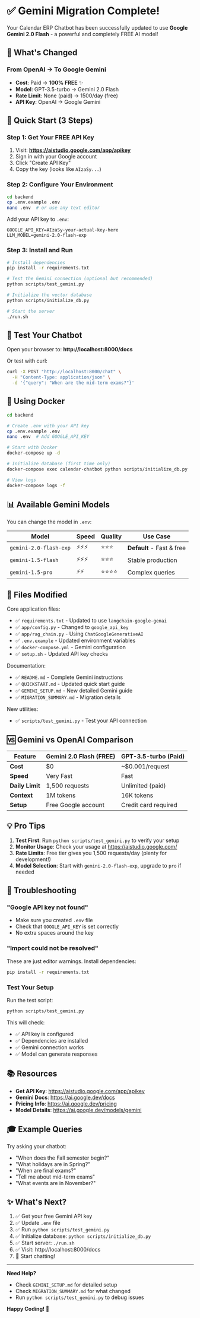 # ✅ Gemini Migration Complete!

Your Calendar ERP Chatbot has been successfully updated to use **Google Gemini 2.0 Flash** - a powerful and completely FREE AI model!

## 🎉 What's Changed

### From OpenAI → To Google Gemini

-   **Cost**: Paid → **100% FREE** ✨
-   **Model**: GPT-3.5-turbo → Gemini 2.0 Flash
-   **Rate Limit**: None (paid) → 1500/day (free)
-   **API Key**: OpenAI → Google Gemini

## 🚀 Quick Start (3 Steps)

### Step 1: Get Your FREE API Key

1. Visit: **https://aistudio.google.com/app/apikey**
2. Sign in with your Google account
3. Click "Create API Key"
4. Copy the key (looks like `AIzaSy...`)

### Step 2: Configure Your Environment

```bash
cd backend
cp .env.example .env
nano .env  # or use any text editor
```

Add your API key to `.env`:

```env
GOOGLE_API_KEY=AIzaSy-your-actual-key-here
LLM_MODEL=gemini-2.0-flash-exp
```

### Step 3: Install and Run

```bash
# Install dependencies
pip install -r requirements.txt

# Test the Gemini connection (optional but recommended)
python scripts/test_gemini.py

# Initialize the vector database
python scripts/initialize_db.py

# Start the server
./run.sh
```

## 📝 Test Your Chatbot

Open your browser to: **http://localhost:8000/docs**

Or test with curl:

```bash
curl -X POST "http://localhost:8000/chat" \
  -H "Content-Type: application/json" \
  -d '{"query": "When are the mid-term exams?"}'
```

## 🐳 Using Docker

```bash
cd backend

# Create .env with your API key
cp .env.example .env
nano .env  # Add GOOGLE_API_KEY

# Start with Docker
docker-compose up -d

# Initialize database (first time only)
docker-compose exec calendar-chatbot python scripts/initialize_db.py

# View logs
docker-compose logs -f
```

## 📊 Available Gemini Models

You can change the model in `.env`:

| Model                  | Speed  | Quality  | Use Case                  |
| ---------------------- | ------ | -------- | ------------------------- |
| `gemini-2.0-flash-exp` | ⚡⚡⚡ | ⭐⭐⭐   | **Default** - Fast & free |
| `gemini-1.5-flash`     | ⚡⚡⚡ | ⭐⭐⭐   | Stable production         |
| `gemini-1.5-pro`       | ⚡⚡   | ⭐⭐⭐⭐ | Complex queries           |

## 🔧 Files Modified

Core application files:

-   ✅ `requirements.txt` - Updated to use `langchain-google-genai`
-   ✅ `app/config.py` - Changed to `google_api_key`
-   ✅ `app/rag_chain.py` - Using `ChatGoogleGenerativeAI`
-   ✅ `.env.example` - Updated environment variables
-   ✅ `docker-compose.yml` - Gemini configuration
-   ✅ `setup.sh` - Updated API key checks

Documentation:

-   ✅ `README.md` - Complete Gemini instructions
-   ✅ `QUICKSTART.md` - Updated quick start guide
-   ✅ `GEMINI_SETUP.md` - New detailed Gemini guide
-   ✅ `MIGRATION_SUMMARY.md` - Migration details

New utilities:

-   ✅ `scripts/test_gemini.py` - Test your API connection

## 🆚 Gemini vs OpenAI Comparison

| Feature         | Gemini 2.0 Flash (FREE) | GPT-3.5-turbo (Paid) |
| --------------- | ----------------------- | -------------------- |
| **Cost**        | $0                      | ~$0.001/request      |
| **Speed**       | Very Fast               | Fast                 |
| **Daily Limit** | 1,500 requests          | Unlimited (paid)     |
| **Context**     | 1M tokens               | 16K tokens           |
| **Setup**       | Free Google account     | Credit card required |

## 💡 Pro Tips

1. **Test First**: Run `python scripts/test_gemini.py` to verify your setup
2. **Monitor Usage**: Check your usage at https://aistudio.google.com/
3. **Rate Limits**: Free tier gives you 1,500 requests/day (plenty for development!)
4. **Model Selection**: Start with `gemini-2.0-flash-exp`, upgrade to `pro` if needed

## 🐛 Troubleshooting

### "Google API key not found"

-   Make sure you created `.env` file
-   Check that `GOOGLE_API_KEY` is set correctly
-   No extra spaces around the key

### "Import could not be resolved"

These are just editor warnings. Install dependencies:

```bash
pip install -r requirements.txt
```

### Test Your Setup

Run the test script:

```bash
python scripts/test_gemini.py
```

This will check:

-   ✅ API key is configured
-   ✅ Dependencies are installed
-   ✅ Gemini connection works
-   ✅ Model can generate responses

## 📚 Resources

-   **Get API Key**: https://aistudio.google.com/app/apikey
-   **Gemini Docs**: https://ai.google.dev/docs
-   **Pricing Info**: https://ai.google.dev/pricing
-   **Model Details**: https://ai.google.dev/models/gemini

## 🎓 Example Queries

Try asking your chatbot:

-   "When does the Fall semester begin?"
-   "What holidays are in Spring?"
-   "When are final exams?"
-   "Tell me about mid-term exams"
-   "What events are in November?"

## ✨ What's Next?

1. ✅ Get your free Gemini API key
2. ✅ Update `.env` file
3. ✅ Run `python scripts/test_gemini.py`
4. ✅ Initialize database: `python scripts/initialize_db.py`
5. ✅ Start server: `./run.sh`
6. ✅ Visit: http://localhost:8000/docs
7. 🎉 Start chatting!

---

**Need Help?**

-   Check `GEMINI_SETUP.md` for detailed setup
-   Check `MIGRATION_SUMMARY.md` for what changed
-   Run `python scripts/test_gemini.py` to debug issues

**Happy Coding! 🚀**
